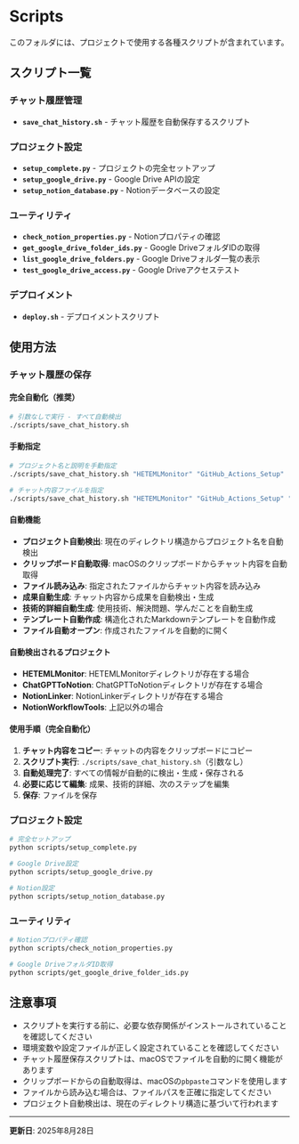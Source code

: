 # Scripts

このフォルダには、プロジェクトで使用する各種スクリプトが含まれています。

## スクリプト一覧

### チャット履歴管理
- **`save_chat_history.sh`** - チャット履歴を自動保存するスクリプト

### プロジェクト設定
- **`setup_complete.py`** - プロジェクトの完全セットアップ
- **`setup_google_drive.py`** - Google Drive APIの設定
- **`setup_notion_database.py`** - Notionデータベースの設定

### ユーティリティ
- **`check_notion_properties.py`** - Notionプロパティの確認
- **`get_google_drive_folder_ids.py`** - Google DriveフォルダIDの取得
- **`list_google_drive_folders.py`** - Google Driveフォルダ一覧の表示
- **`test_google_drive_access.py`** - Google Driveアクセステスト

### デプロイメント
- **`deploy.sh`** - デプロイメントスクリプト

## 使用方法

### チャット履歴の保存

#### 完全自動化（推奨）
```bash
# 引数なしで実行 - すべて自動検出
./scripts/save_chat_history.sh
```

#### 手動指定
```bash
# プロジェクト名と説明を手動指定
./scripts/save_chat_history.sh "HETEMLMonitor" "GitHub_Actions_Setup"

# チャット内容ファイルを指定
./scripts/save_chat_history.sh "HETEMLMonitor" "GitHub_Actions_Setup" "chat_content.txt"
```

#### 自動機能
- **プロジェクト自動検出**: 現在のディレクトリ構造からプロジェクト名を自動検出
- **クリップボード自動取得**: macOSのクリップボードからチャット内容を自動取得
- **ファイル読み込み**: 指定されたファイルからチャット内容を読み込み
- **成果自動生成**: チャット内容から成果を自動検出・生成
- **技術的詳細自動生成**: 使用技術、解決問題、学んだことを自動生成
- **テンプレート自動作成**: 構造化されたMarkdownテンプレートを自動作成
- **ファイル自動オープン**: 作成されたファイルを自動的に開く

#### 自動検出されるプロジェクト
- **HETEMLMonitor**: HETEMLMonitorディレクトリが存在する場合
- **ChatGPTToNotion**: ChatGPTToNotionディレクトリが存在する場合
- **NotionLinker**: NotionLinkerディレクトリが存在する場合
- **NotionWorkflowTools**: 上記以外の場合

#### 使用手順（完全自動化）
1. **チャット内容をコピー**: チャットの内容をクリップボードにコピー
2. **スクリプト実行**: `./scripts/save_chat_history.sh`（引数なし）
3. **自動処理完了**: すべての情報が自動的に検出・生成・保存される
4. **必要に応じて編集**: 成果、技術的詳細、次のステップを編集
5. **保存**: ファイルを保存

### プロジェクト設定
```bash
# 完全セットアップ
python scripts/setup_complete.py

# Google Drive設定
python scripts/setup_google_drive.py

# Notion設定
python scripts/setup_notion_database.py
```

### ユーティリティ
```bash
# Notionプロパティ確認
python scripts/check_notion_properties.py

# Google DriveフォルダID取得
python scripts/get_google_drive_folder_ids.py
```

## 注意事項

- スクリプトを実行する前に、必要な依存関係がインストールされていることを確認してください
- 環境変数や設定ファイルが正しく設定されていることを確認してください
- チャット履歴保存スクリプトは、macOSでファイルを自動的に開く機能があります
- クリップボードからの自動取得は、macOSの`pbpaste`コマンドを使用します
- ファイルから読み込む場合は、ファイルパスを正確に指定してください
- プロジェクト自動検出は、現在のディレクトリ構造に基づいて行われます

---

**更新日**: 2025年8月28日
